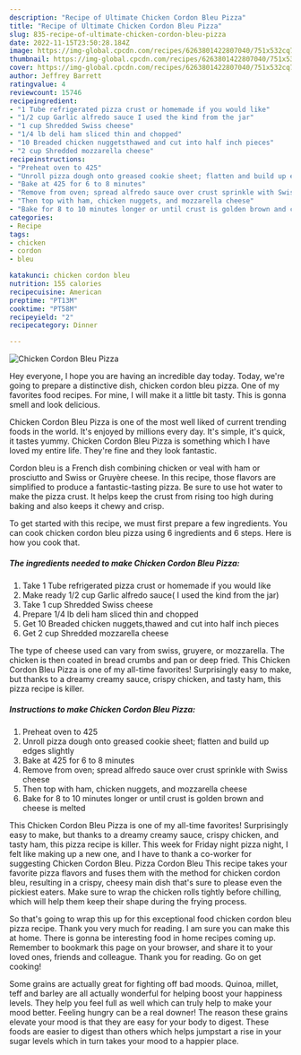 ```yaml
---
description: "Recipe of Ultimate Chicken Cordon Bleu Pizza"
title: "Recipe of Ultimate Chicken Cordon Bleu Pizza"
slug: 835-recipe-of-ultimate-chicken-cordon-bleu-pizza
date: 2022-11-15T23:50:28.184Z
image: https://img-global.cpcdn.com/recipes/6263801422807040/751x532cq70/chicken-cordon-bleu-pizza-recipe-main-photo.jpg
thumbnail: https://img-global.cpcdn.com/recipes/6263801422807040/751x532cq70/chicken-cordon-bleu-pizza-recipe-main-photo.jpg
cover: https://img-global.cpcdn.com/recipes/6263801422807040/751x532cq70/chicken-cordon-bleu-pizza-recipe-main-photo.jpg
author: Jeffrey Barrett
ratingvalue: 4
reviewcount: 15746
recipeingredient:
- "1 Tube refrigerated pizza crust or homemade if you would like"
- "1/2 cup Garlic alfredo sauce I used the kind from the jar"
- "1 cup Shredded Swiss cheese"
- "1/4 lb deli ham sliced thin and chopped"
- "10 Breaded chicken nuggetsthawed and cut into half inch pieces"
- "2 cup Shredded mozzarella cheese"
recipeinstructions:
- "Preheat oven to 425"
- "Unroll pizza dough onto greased cookie sheet; flatten and build up edges slightly"
- "Bake at 425 for 6 to 8 minutes"
- "Remove from oven; spread alfredo sauce over crust sprinkle with Swiss cheese"
- "Then top with ham, chicken nuggets, and mozzarella cheese"
- "Bake for 8 to 10 minutes longer or until crust is golden brown and cheese is melted"
categories:
- Recipe
tags:
- chicken
- cordon
- bleu

katakunci: chicken cordon bleu 
nutrition: 155 calories
recipecuisine: American
preptime: "PT13M"
cooktime: "PT58M"
recipeyield: "2"
recipecategory: Dinner

---
```



![Chicken Cordon Bleu Pizza](https://img-global.cpcdn.com/recipes/6263801422807040/751x532cq70/chicken-cordon-bleu-pizza-recipe-main-photo.jpg)

Hey everyone, I hope you are having an incredible day today. Today, we're going to prepare a distinctive dish, chicken cordon bleu pizza. One of my favorites food recipes. For mine, I will make it a little bit tasty. This is gonna smell and look delicious.

Chicken Cordon Bleu Pizza is one of the most well liked of current trending foods in the world. It's enjoyed by millions every day. It's simple, it's quick, it tastes yummy. Chicken Cordon Bleu Pizza is something which I have loved my entire life. They're fine and they look fantastic.

Cordon bleu is a French dish combining chicken or veal with ham or prosciutto and Swiss or Gruyère cheese. In this recipe, those flavors are simplified to produce a fantastic-tasting pizza. Be sure to use hot water to make the pizza crust. It helps keep the crust from rising too high during baking and also keeps it chewy and crisp.


To get started with this recipe, we must first prepare a few ingredients. You can cook chicken cordon bleu pizza using 6 ingredients and 6 steps. Here is how you cook that.

<!--inarticleads1-->

##### The ingredients needed to make Chicken Cordon Bleu Pizza:

1. Take 1 Tube refrigerated pizza crust or homemade if you would like
1. Make ready 1/2 cup Garlic alfredo sauce( I used the kind from the jar)
1. Take 1 cup Shredded Swiss cheese
1. Prepare 1/4 lb deli ham sliced thin and chopped
1. Get 10 Breaded chicken nuggets,thawed and cut into half inch pieces
1. Get 2 cup Shredded mozzarella cheese


The type of cheese used can vary from swiss, gruyere, or mozzarella. The chicken is then coated in bread crumbs and pan or deep fried. This Chicken Cordon Bleu Pizza is one of my all-time favorites! Surprisingly easy to make, but thanks to a dreamy creamy sauce, crispy chicken, and tasty ham, this pizza recipe is killer. 

<!--inarticleads2-->

##### Instructions to make Chicken Cordon Bleu Pizza:

1. Preheat oven to 425
1. Unroll pizza dough onto greased cookie sheet; flatten and build up edges slightly
1. Bake at 425 for 6 to 8 minutes
1. Remove from oven; spread alfredo sauce over crust sprinkle with Swiss cheese
1. Then top with ham, chicken nuggets, and mozzarella cheese
1. Bake for 8 to 10 minutes longer or until crust is golden brown and cheese is melted


This Chicken Cordon Bleu Pizza is one of my all-time favorites! Surprisingly easy to make, but thanks to a dreamy creamy sauce, crispy chicken, and tasty ham, this pizza recipe is killer. This week for Friday night pizza night, I felt like making up a new one, and I have to thank a co-worker for suggesting Chicken Cordon Bleu. Pizza Cordon Bleu This recipe takes your favorite pizza flavors and fuses them with the method for chicken cordon bleu, resulting in a crispy, cheesy main dish that&#39;s sure to please even the pickiest eaters. Make sure to wrap the chicken rolls tightly before chilling, which will help them keep their shape during the frying process. 

So that's going to wrap this up for this exceptional food chicken cordon bleu pizza recipe. Thank you very much for reading. I am sure you can make this at home. There is gonna be interesting food in home recipes coming up. Remember to bookmark this page on your browser, and share it to your loved ones, friends and colleague. Thank you for reading. Go on get cooking!

Some grains are actually great for fighting off bad moods. Quinoa, millet, teff and barley are all actually wonderful for helping boost your happiness levels. They help you feel full as well which can truly help to make your mood better. Feeling hungry can be a real downer! The reason these grains elevate your mood is that they are easy for your body to digest. These foods are easier to digest than others which helps jumpstart a rise in your sugar levels which in turn takes your mood to a happier place.
